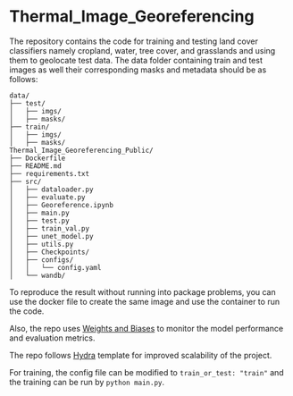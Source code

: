 # Thermal_Image_Georeferencing

The repository contains the code for training and testing land cover classifiers namely cropland, water, tree cover, and grasslands and using them to geolocate test data.
The data folder containing train and test images as well their corresponding masks and metadata should be as follows:

```
data/  
├── test/  
│   ├── imgs/  
│   ├── masks/  
├── train/  
│   ├── imgs/  
│   ├── masks/  
Thermal_Image_Georeferencing_Public/  
├── Dockerfile  
├── README.md  
├── requirements.txt  
├── src/  
│   ├── dataloader.py  
│   ├── evaluate.py  
│   ├── Georeference.ipynb  
│   ├── main.py  
│   ├── test.py  
│   ├── train_val.py  
│   ├── unet_model.py  
│   ├── utils.py  
│   ├── Checkpoints/  
│   ├── configs/  
│   │   └── config.yaml  
│   └── wandb/
```

                
To reproduce the result without running into package problems, you can use the docker file to create the same image and use the container to run the code. 

Also, the repo uses [Weights and Biases](https://wandb.ai/site/) to monitor the model performance and evaluation metrics.

The repo follows [Hydra](https://hydra.cc/docs/intro/) template for improved scalability of the project.

For training, the config file can be modified to `train_or_test: "train"` and the training can be run by `python main.py`.
